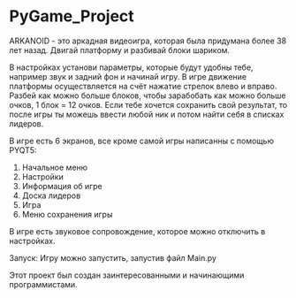 # PyGame_Project
ARKANOID - это аркадная видеоигра, которая была придумана более 38 лет назад. Двигай платформу и разбивай блоки шариком.

В настройках установи параметры, которые будут удобны тебе, например звук и задний фон и начинай игру. В игре движение платформы осуществляется на счёт нажатие стрелок влево и вправо.
Разбей как можно больше блоков, чтобы зарабобать как можно больше очков, 1 блок = 12 очков.
Если тебе хочется сохранить свой результат, то после игры ты можешь ввести любой ник и потом найти себя в списках лидеров.

В игре есть 6 экранов, все кроме самой игры написанны с помощью PYQT5:
 1. Начальное меню
 2. Настройки
 3. Информация об игре
 4. Доска лидеров
 5. Игра
 6. Меню сохранения игры

В игре есть звуковое сопровождение, которое можно отключить в настройках.

Запуск:
Игру можно запустить, запустив файл Main.py

Этот проект был создан заинтересованными и начинающими программистами.
